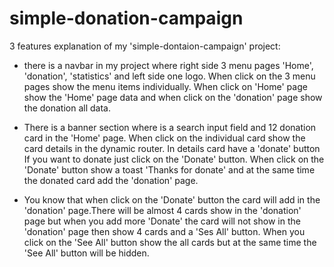 # simple-donation-campaign

3 features explanation of my 'simple-dontaion-campaign' project:
* there is a navbar in my project where right side 3 menu pages 'Home', 'donation', 'statistics'
and left side one logo. When click on the 3 menu pages show the menu items individually. When click on 'Home' page
show the 'Home' page data and when click on the 'donation' page show the donation all data.

* There is a banner section where is a search input field and 12 donation card in the 'Home' page.
When click on the individual card show the card details in the dynamic router. In details card have a 'donate' button If you want to donate
just click on the 'Donate' button. When click on the 'Donate' button show a toast 'Thanks for donate' and at the same time the donated card 
add the 'donation' page.

* You know that when click on the 'Donate' button the card will add in the 'donation' page.There will be almost 4 cards show in the 'donation'
 page but when you add more 'Donate' the card will not show in  the 'donation' page then show 4 cards and a 'Ses All' button. When you click
 on the 'See All' button show the all cards but at the same time the 'See All'
button will be hidden.
